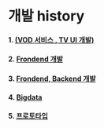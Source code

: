 # 개발 history

#### 1. [(VOD 서비스 , TV UI 개발)](UI-개발.md)
#### 2. [Frondend 개발](Frondend.md)
#### 3. [Frondend, Backend 개발](Frondend-Backend.md)
#### 4. [Bigdata](Fullstack-개발.md)
#### 5. [프로토타입](프로토타입.md)